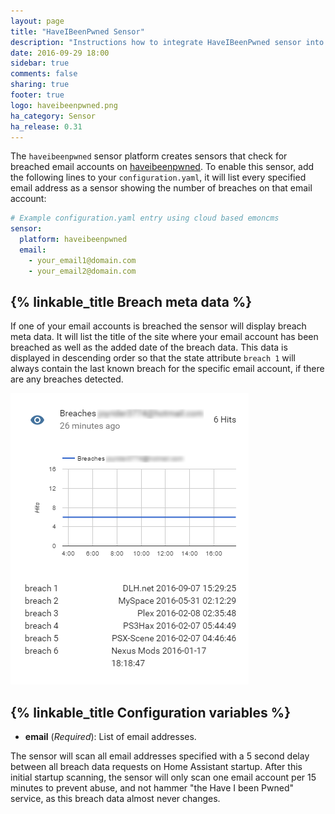 ```yaml
---
layout: page
title: "HaveIBeenPwned Sensor"
description: "Instructions how to integrate HaveIBeenPwned sensor into Home Assistant."
date: 2016-09-29 18:00
sidebar: true
comments: false
sharing: true
footer: true
logo: haveibeenpwned.png
ha_category: Sensor
ha_release: 0.31
---
```


The `haveibeenpwned` sensor platform creates sensors that check for breached email accounts on [haveibeenpwned](https://haveibeenpwned.com).
To enable this sensor, add the following lines to your `configuration.yaml`, it will list every specified email address as a sensor showing
the number of breaches on that email account:

```yaml
# Example configuration.yaml entry using cloud based emoncms
sensor:
  platform: haveibeenpwned
  email: 
    - your_email1@domain.com
    - your_email2@domain.com
```

## {% linkable_title Breach meta data %}

If one of your email accounts is breached the sensor will display breach meta data. It will list the title of the site where your email
account has been breached as well as the added date of the breach data. This data is displayed in descending order so that the state attribute
`breach 1` will always contain the last known breach for the specific email account, if there are any breaches detected.

<p class='img'>
  <img src='/images/components/haveibeenpwned/sensor.png' />
</p>

## {% linkable_title Configuration variables %}

- **email** (*Required*): List of email addresses.

<p class='note warning'>
  The sensor will scan all email addresses specified with a 5 second delay between all breach data requests on Home Assistant startup.
  After this initial startup scanning, the sensor will only scan one email account per 15 minutes to prevent abuse, and not hammer "the
  Have I been Pwned" service, as this breach data almost never changes.
</p>
